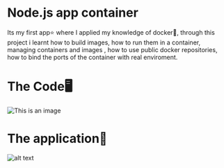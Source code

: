 # Node.js app container
Its my first app⭐ where I applied my knowledge of docker🐋, 
through this project i learnt how to build images, how to run them in a container, managing containers and images , how to use public docker repositories, how to bind the ports of the container with real enviroment.

# The Code🖥️

![This is an image](https://i.ibb.co/QrBx79q/image.png)

# The application💫

![alt text](https://i.ibb.co/7RHq9yk/image.png)
